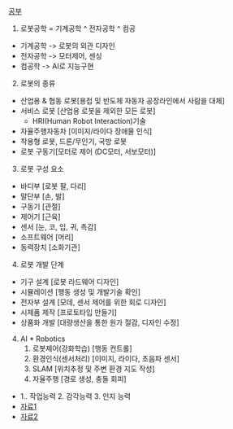 [공부](https://keep-steady.tistory.com/45)
1. 로봇공학 = 기계공학 ^ 전자공학 ^ 컴공
- 기계공학 -> 로봇의 외관 디자인
- 전자공학 -> 모터제어, 센싱
- 컴공학 -> AI로 지능구현

2. 로봇의 종류
- 산업용 & 협동 로봇[용접 및 반도체 자동자 공장라인에서 사람을 대체]
- 서비스 로봇 [산업용 로봇을 제외한 모든 로봇]
   - HRI(Human Robot Interaction)기술
- 자율주행자동차 [이미지/라이다 장애물 인식]
- 착용형 로봇, 드론/무인기, 국방 로봇
- 로봇 구동기[모터로 제어 (DC모터, 서보모터)] 

3. 로봇 구성 요소
- 바디부 [로봇 팔, 다리]
- 말단부 [손, 발]
- 구동기 [관절]
- 제어기 [근육]
- 센서 [눈, 코, 입, 귀, 촉감]
- 소프트웨어 [머리]
- 동력장치 [소화기관]

4. 로봇 개발 단계
- 기구 설계 [로봇 라드웨어 디자인]
- 시뮬레이션 [행동 생성 및 개발기술 확인]
- 전자부 설계 [모데, 센서 제어를 위한 회로 디자인]
- 시제품 제작 [프로토타입 만들기]
- 상품화 개발 [대량생산을 통한 원가 절감, 디자인 수정]

4. AI * Robotics
   1. 로봇제어(강화학습) [행동 컨트롤]
   2. 환경인식(센서처리) [이미지, 라이다, 초음파 센서]
   3. SLAM [위치추정 및 주변 환경 지도 작성]
   4. 자율주행 [경로 생성, 충돌 회피]
- 1.. 작업능력 2. 감각능력 3. 인지 능력
- [자료1](https://robetchoi.gitbook.io/ros/1)
- [자료2](https://github.com/robotpilot/ros-seminar)